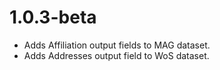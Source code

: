 # 1.0.3-beta

- Adds Affiliation output fields to MAG dataset.
- Adds Addresses output field to WoS dataset.